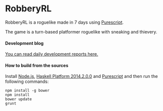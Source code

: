 # RobberyRL
RobberyRL is a roguelike made in 7 days using [Purescript](http://www.purescript.org/).

The game is a turn-based platformer roguelike with sneaking and thievery.

#### Development blog

[You can read daily development reports here.](https://teamkalamakkara.wordpress.com/)

#### How to build from the sources

Install [Node.js](https://nodejs.org/), [Haskell Platform 2014.2.0.0](https://www.haskell.org/platform/) and [Purescript](http://www.purescript.org/) and then run the following commands:

```
npm install -g bower
npm install
bower update
grunt
```
